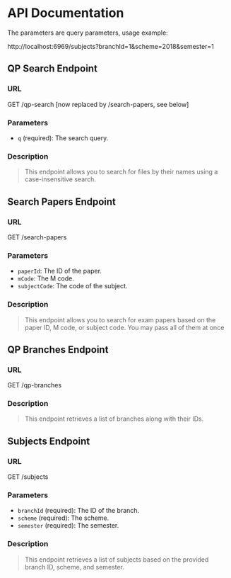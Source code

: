 # API Documentation

The parameters are query parameters, usage example:

http://localhost:6969/subjects?branchId=1&scheme=2018&semester=1

## QP Search Endpoint

### URL

GET /qp-search [now replaced by /search-papers, see below]


### Parameters

- `q` (required): The search query.

### Description

> This endpoint allows you to search for files by their names using a case-insensitive search.

## Search Papers Endpoint

### URL

GET /search-papers


### Parameters

- `paperId`: The ID of the paper.
- `mCode`: The M code.
- `subjectCode`: The code of the subject.

### Description

> This endpoint allows you to search for exam papers based on the paper ID, M code, or subject code. You may pass all of them at once


## QP Branches Endpoint

### URL

GET /qp-branches


### Description

> This endpoint retrieves a list of branches along with their IDs.


## Subjects Endpoint

### URL

GET /subjects


### Parameters

- `branchId` (required): The ID of the branch.
- `scheme` (required): The scheme.
- `semester` (required): The semester.

### Description

> This endpoint retrieves a list of subjects based on the provided branch ID, scheme, and semester.
